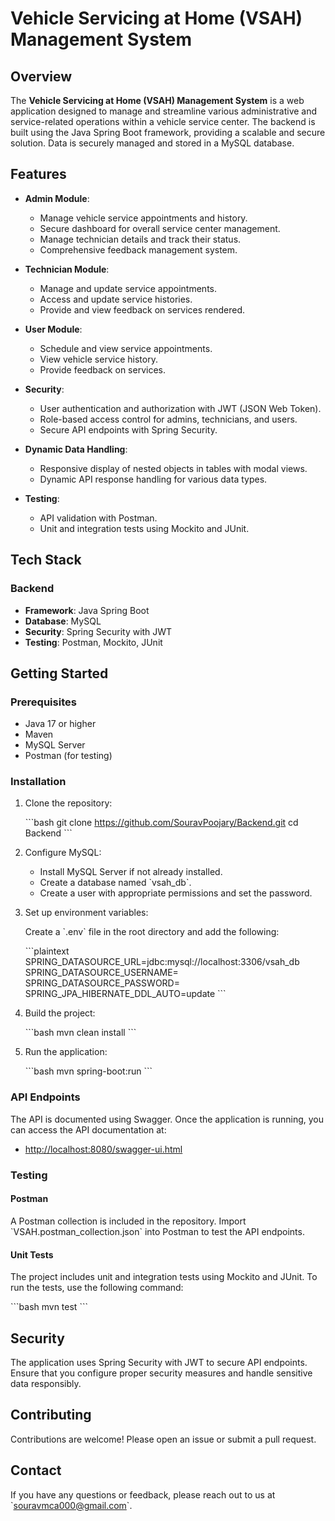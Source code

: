 
# Vehicle Servicing at Home (VSAH) Management System

## Overview

The **Vehicle Servicing at Home (VSAH) Management System** is a web application designed to manage and streamline various administrative and service-related operations within a vehicle service center. The backend is built using the Java Spring Boot framework, providing a scalable and secure solution. Data is securely managed and stored in a MySQL database.

## Features

- **Admin Module**:
  - Manage vehicle service appointments and history.
  - Secure dashboard for overall service center management.
  - Manage technician details and track their status.
  - Comprehensive feedback management system.

- **Technician Module**:
  - Manage and update service appointments.
  - Access and update service histories.
  - Provide and view feedback on services rendered.

- **User Module**:
  - Schedule and view service appointments.
  - View vehicle service history.
  - Provide feedback on services.

- **Security**:
  - User authentication and authorization with JWT (JSON Web Token).
  - Role-based access control for admins, technicians, and users.
  - Secure API endpoints with Spring Security.

- **Dynamic Data Handling**:
  - Responsive display of nested objects in tables with modal views.
  - Dynamic API response handling for various data types.

- **Testing**:
  - API validation with Postman.
  - Unit and integration tests using Mockito and JUnit.

## Tech Stack

### Backend

- **Framework**: Java Spring Boot
- **Database**: MySQL
- **Security**: Spring Security with JWT
- **Testing**: Postman, Mockito, JUnit

## Getting Started

### Prerequisites

- Java 17 or higher
- Maven
- MySQL Server
- Postman (for testing)

### Installation

1. Clone the repository:

   \`\`\`bash
   git clone https://github.com/SouravPoojary/Backend.git
   cd Backend
   \`\`\`

2. Configure MySQL:

   - Install MySQL Server if not already installed.
   - Create a database named \`vsah_db\`.
   - Create a user with appropriate permissions and set the password.

3. Set up environment variables:

   Create a \`.env\` file in the root directory and add the following:

   \`\`\`plaintext
   SPRING_DATASOURCE_URL=jdbc:mysql://localhost:3306/vsah_db
   SPRING_DATASOURCE_USERNAME=<username>
   SPRING_DATASOURCE_PASSWORD=<password>
   SPRING_JPA_HIBERNATE_DDL_AUTO=update
   \`\`\`

4. Build the project:

   \`\`\`bash
   mvn clean install
   \`\`\`

5. Run the application:

   \`\`\`bash
   mvn spring-boot:run
   \`\`\`

### API Endpoints

The API is documented using Swagger. Once the application is running, you can access the API documentation at:

- [http://localhost:8080/swagger-ui.html](http://localhost:8080/swagger-ui.html)

### Testing

#### Postman

A Postman collection is included in the repository. Import \`VSAH.postman_collection.json\` into Postman to test the API endpoints.

#### Unit Tests

The project includes unit and integration tests using Mockito and JUnit. To run the tests, use the following command:

\`\`\`bash
mvn test
\`\`\`

## Security

The application uses Spring Security with JWT to secure API endpoints. Ensure that you configure proper security measures and handle sensitive data responsibly.

## Contributing

Contributions are welcome! Please open an issue or submit a pull request.

## Contact

If you have any questions or feedback, please reach out to us at \`souravmca000@gmail.com\`.
